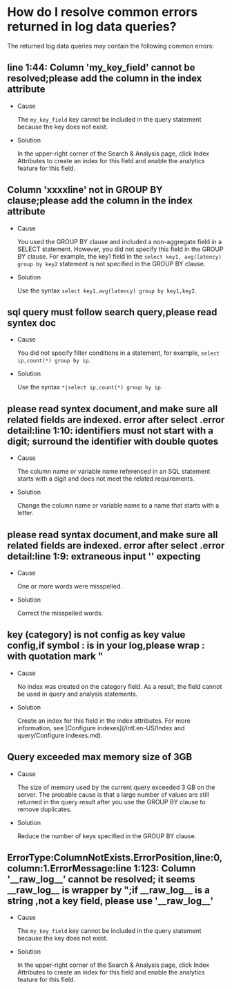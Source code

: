 # How do I resolve common errors returned in log data queries?

The returned log data queries may contain the following common errors:

## line 1:44: Column 'my\_key\_field' cannot be resolved;please add the column in the index attribute

-   Cause

    The `my_key_field` key cannot be included in the query statement because the key does not exist.

-   Solution

    In the upper-right corner of the Search & Analysis page, click Index Attributes to create an index for this field and enable the analytics feature for this field.


## Column 'xxxxline' not in GROUP BY clause;please add the column in the index attribute

-   Cause

    You used the GROUP BY clause and included a non-aggregate field in a SELECT statement. However, you did not specify this field in the GROUP BY clause. For example, the key1 field in the `select key1, avg(latency) group by key2` statement is not specified in the GROUP BY clause.

-   Solution

    Use the syntax `select key1,avg(latency) group by key1,key2`.


## sql query must follow search query,please read syntex doc

-   Cause

    You did not specify filter conditions in a statement, for example, `select ip,count(*) group by ip`.

-   Solution

    Use the syntax `*|select ip,count(*) group by ip`.


## please read syntex document,and make sure all related fields are indexed. error after select .error detail:line 1:10: identifiers must not start with a digit; surround the identifier with double quotes

-   Cause

    The column name or variable name referenced in an SQL statement starts with a digit and does not meet the related requirements.

-   Solution

    Change the column name or variable name to a name that starts with a letter.


## please read syntax document,and make sure all related fields are indexed. error after select .error detail:line 1:9: extraneous input '' expecting

-   Cause

    One or more words were misspelled.

-   Solution

    Correct the misspelled words.


## key \(category\) is not config as key value config,if symbol : is in your log,please wrap : with quotation mark "

-   Cause

    No index was created on the category field. As a result, the field cannot be used in query and analysis statements.

-   Solution

    Create an index for this field in the index attributes. For more information, see [Configure indexes](/intl.en-US/Index and query/Configure indexes.md).


## Query exceeded max memory size of 3GB

-   Cause

    The size of memory used by the current query exceeded 3 GB on the server. The probable cause is that a large number of values are still returned in the query result after you use the GROUP BY clause to remove duplicates.

-   Solution

    Reduce the number of keys specified in the GROUP BY clause.


## ErrorType:ColumnNotExists.ErrorPosition,line:0,column:1.ErrorMessage:line 1:123: Column '\_\_raw\_log\_\_' cannot be resolved; it seems \_\_raw\_log\_\_ is wrapper by ";if \_\_raw\_log\_\_ is a string ,not a key field, please use '\_\_raw\_log\_\_'

-   Cause

    The `my_key_field` key cannot be included in the query statement because the key does not exist.

-   Solution

    In the upper-right corner of the Search & Analysis page, click Index Attributes to create an index for this field and enable the analytics feature for this field.


